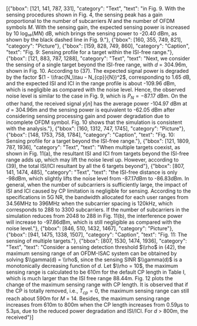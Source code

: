 [{"bbox": [121, 141, 787, 331], "category": "Text", "text": "in Fig. 9. With the sensing procedures shown in Fig. 4, the sensing peak has a gain proportional to the number of subcarriers *N* and the number of OFDM symbols *M*. With the sensing gain, the expected sensing power is increased by 10 log₁₀(*MN*) dB, which brings the sensing power to -20.40 dBm, as shown by the black dashed line in Fig. 9."}, {"bbox": [160, 355, 749, 821], "category": "Picture"}, {"bbox": [159, 828, 749, 860], "category": "Caption", "text": "Fig. 9: Sensing profile for a target within the ISI-free range."}, {"bbox": [121, 883, 787, 1288], "category": "Text", "text": "Next, we consider the sensing of a single target beyond the ISI-free range, with *d* = 304.96m, shown in Fig. 10. According to (37). The expected signal power is degraded by the factor $(1 - \\frac{N_\\tau - N_{cp}}{N})^2$, corresponding to 1.65 dB, and the expected ISI and ICI in the range profile is about -109.96 dBm, which is negligible as compared with the noise level. Hence, the observed noise level is similar to the case in Fig. 9, which is $P_N = -87.17$ dBm. On the other hand, the received signal $y[n]$ has the average power -104.97 dBm at *d* = 304.96m and the sensing power is equivalent to -62.05 dBm after considering sensing processing gain and power degradation due to incomplete OFDM symbol. Fig. 10 shows that the simulation is consistent with the analysis."}, {"bbox": [160, 1312, 747, 1745], "category": "Picture"}, {"bbox": [148, 1753, 758, 1784], "category": "Caption", "text": "Fig. 10: Sensing profile for a target beyond the ISI-free range."}, {"bbox": [121, 1809, 787, 1936], "category": "Text", "text": "When multiple targets coexist, as shown in Fig. 11(a), the resultant ISI and ICI from targets beyond the ISI-free range adds up, which may lift the noise level up. However, according to (39), the total ISI/ICI resultant by all the 6 targets beyond"}, {"bbox": [807, 141, 1474, 485], "category": "Text", "text": "the ISI-free distance is only -98dBm, which slightly lifts the noise level from -87.17dBm to -86.83dBm. In general, when the number of subcarriers is sufficiently large, the impact of ISI and ICI caused by CP limitation is negligible for sensing. According to the specifications in 5G NR, the bandwidth allocated for each user ranges from 34.56MHz to 396MHz when the subcarrier spacing is 120kHz, which corresponds to 288 to 3300 subcarriers. If the number of subcarriers in the simulation reduces from 2048 to 288 in Fig. 11(b), the interference power will increase to -97.86dBm, which is still negligible as compared with the noise level."}, {"bbox": [846, 510, 1432, 1467], "category": "Picture"}, {"bbox": [941, 1475, 1338, 1507], "category": "Caption", "text": "Fig. 11: The sensing of multiple targets."}, {"bbox": [807, 1530, 1474, 1936], "category": "Text", "text": "Consider a sensing detection threshold $\\rho$ in (42), the maximum sensing range of an OFDM-ISAC system can be obtained by solving $\\gamma(d) = \\rho$, since the sensing SINR $\\gamma(d)$ is a monotonically decreasing function of *d*. Let $\\rho = 10$, the maximum sensing range is calculated to be 610m for the default CP length in Table I, which is much larger than the ISI free range 88.44m. Fig. 12 plots the change of the maximum sensing range with CP length. It is observed that if the CP is totally removed, i.e., $T_{cp} = 0$, the maximum sensing range can still reach about 590m for *M* = 14. Besides, the maximum sensing range increases from 610m to 800m when the CP length increases from 0.59µs to 5.3µs, due to the reduced power degradation and ISI/ICI. For *d* > 800m, the received"}]